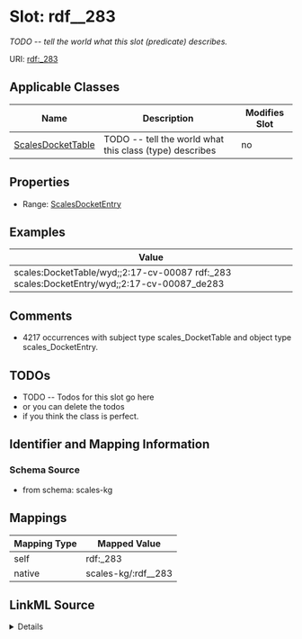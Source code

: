 

# Slot: rdf__283


_TODO -- tell the world what this slot (predicate) describes._





URI: [rdf:_283](http://www.w3.org/1999/02/22-rdf-syntax-ns#_283)



<!-- no inheritance hierarchy -->





## Applicable Classes

| Name | Description | Modifies Slot |
| --- | --- | --- |
| [ScalesDocketTable](../classes/ScalesDocketTable.md) | TODO -- tell the world what this class (type) describes |  no  |







## Properties

* Range: [ScalesDocketEntry](../classes/ScalesDocketEntry.md)






## Examples

| Value |
| --- |
| scales:DocketTable/wyd;;2:17-cv-00087 rdf:_283 scales:DocketEntry/wyd;;2:17-cv-00087_de283 |

## Comments

* 4217 occurrences with subject type scales_DocketTable and object type scales_DocketEntry.

## TODOs

* TODO -- Todos for this slot go here
* or you can delete the todos
* if you think the class is perfect.

## Identifier and Mapping Information







### Schema Source


* from schema: scales-kg




## Mappings

| Mapping Type | Mapped Value |
| ---  | ---  |
| self | rdf:_283 |
| native | scales-kg/:rdf__283 |




## LinkML Source

<details>
```yaml
name: rdf__283
description: TODO -- tell the world what this slot (predicate) describes.
todos:
- TODO -- Todos for this slot go here
- or you can delete the todos
- if you think the class is perfect.
comments:
- 4217 occurrences with subject type scales_DocketTable and object type scales_DocketEntry.
examples:
- value: scales:DocketTable/wyd;;2:17-cv-00087 rdf:_283 scales:DocketEntry/wyd;;2:17-cv-00087_de283
from_schema: scales-kg
rank: 1000
slot_uri: rdf:_283
alias: rdf__283
domain_of:
- scales_DocketTable
range: scales_DocketEntry

```
</details>